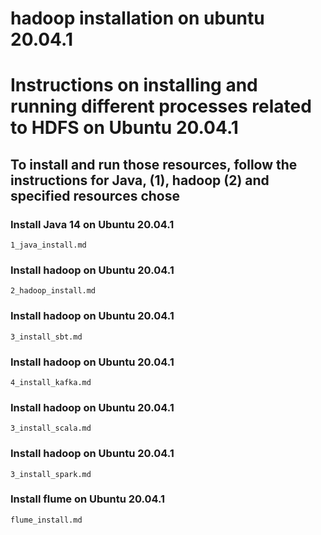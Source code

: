 # hadoop installation on ubuntu 20.04.1
# Instructions on installing and running different processes related to HDFS on Ubuntu 20.04.1

## To install and run those resources, follow the instructions for Java, (1), hadoop (2) and specified resources chose
### Install Java 14 on Ubuntu 20.04.1
    1_java_install.md

### Install hadoop on Ubuntu 20.04.1
    2_hadoop_install.md

### Install hadoop on Ubuntu 20.04.1
    3_install_sbt.md

### Install hadoop on Ubuntu 20.04.1
    4_install_kafka.md

### Install hadoop on Ubuntu 20.04.1
    3_install_scala.md

### Install hadoop on Ubuntu 20.04.1
    3_install_spark.md

### Install flume on Ubuntu 20.04.1
    flume_install.md
    